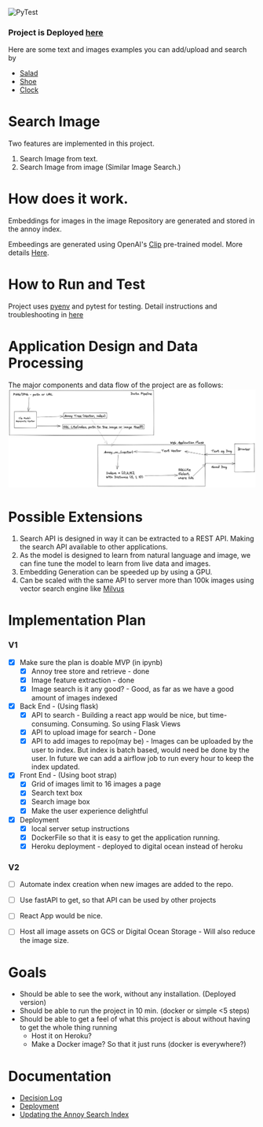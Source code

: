 
![PyTest](https://github.com/archanakalburgi/shopify-dev-intern/actions/workflows/main.yml/badge.svg)

### Project is Deployed [here](https://image-search-v2-fub6y.ondigitalocean.app/)
Here are some text and images examples you can add/upload and search by
- [Salad](https://image-search-v2-fub6y.ondigitalocean.app/static/uploads/f4c0ea27.jpg)
- [Shoe](https://image-search-v2-fub6y.ondigitalocean.app/static/uploads/f9560d1e.jpg)
- [Clock](https://image-search-v2-fub6y.ondigitalocean.app/static/uploads/f40db01e.jpg)


# Search Image
Two features are implemented in this project.
1. Search Image from text.
2. Search Image from image (Similar Image Search.)

# How does it work.
Embeddings for images in the image Repository are generated and stored in the annoy index.

Embeedings are generated using OpenAI's [Clip](https://github.com/openai/CLIP) pre-trained model. More details [Here](docs/semantic_search.md).

# How to Run and Test
Project uses [pyenv](https://github.com/pyenv/pyenv) and pytest for testing.
Detail instructions and troubleshooting in [here](docs/local_dev_setup.md)

# Application Design and Data Processing
The major components and data flow of the project are as follows:
![](docs/arch_diag.png)



# Possible Extensions
1. Search API is designed in way it can be extracted to a REST API. Making the search API available to other applications.
2. As the model is designed to learn from natural language and image, we can fine tune the model to learn from live data and images.
3. Embedding Generation can be speeded up by using a GPU.
4. Can be scaled with the same API to server more than 100k images using vector search engine like [Milvus](https://milvus.io)



# Implementation Plan
### V1
- [x] Make sure the plan is doable MVP (in ipynb)
   - [x] Annoy tree store and retrieve - done
   - [x] Image feature extraction - done
   - [x] Image search is it any good? - Good, as far as we have a good amount of images indexed
- [x] Back End - (Using flask)
   - [x] API to search - Building a react app would be nice, but time-consuming. Consuming. So using Flask Views
   - [x] API to upload image for search - Done
   - [X] API to add images to repo(may be) - Images can be uploaded by the user to index. But index is batch based, would need be done by the user. In future we can add a airflow job to run every hour to keep the index updated.
- [x] Front End - (Using boot strap)
   - [x] Grid of images limit to 16 images a page
   - [x] Search text box
   - [x] Search image box
   - [x] Make the user experience delightful
- [x] Deployment
   - [x] local server setup instructions
   - [x] DockerFile so that it is easy to get the application running.
   - [x] Heroku deployment - deployed to digital ocean instead of heroku

### V2
- [ ] Automate index creation when new images are added to the repo.
- [ ] Use fastAPI to get, so that API can be used by other projects
- [ ] React App would be nice.
- [ ] Host all image assets on GCS or Digital Ocean Storage  - Will also reduce the image size.


# Goals
- Should be able to see the work, without any installation. (Deployed version)
- Should be able to run the project in 10 min. (docker or simple <5 steps)
- Should be able to get a feel of what this project is about without having to get the whole thing running
   - Host it on Heroku?
   - Make a Docker image? So that it just runs (docker is everywhere?)


# Documentation
- [Decision Log](docs/decision_log.md)
- [Deployment](docs/deployment.md)
- [Updating the Annoy Search Index](docs/update_index.md)



